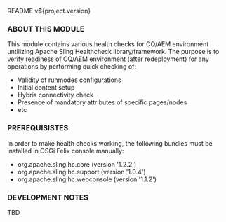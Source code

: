 README v${project.version}

### ABOUT THIS MODULE

This module contains various health checks for CQ/AEM environment untilizing Apache Sling Healthcheck library/framework. The purpose is to verify readiness of CQ/AEM environment (after redeployment) for any operations by performing quick checking of:
 - Validity of runmodes configurations
 - Initial content setup
 - Hybris connectivity check
 - Presence of mandatory attributes of specific pages/nodes
 - etc

### PREREQUISISTES

In order to make health checks working, the following bundles must be installed in OSGi Felix console manually:
 - org.apache.sling.hc.core         (version '1.2.2')
 - org.apache.sling.hc.support      (version '1.0.4')
 - org.apache.sling.hc.webconsole   (version '1.1.2')

### DEVELOPMENT NOTES
TBD
